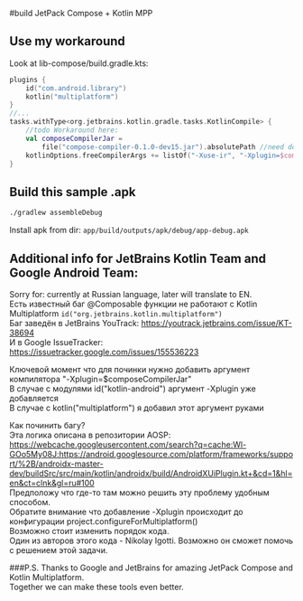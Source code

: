 #build JetPack Compose + Kotlin MPP
## Use my workaround
Look at lib-compose/build.gradle.kts:
```Kotlin
plugins {
    id("com.android.library")
    kotlin("multiplatform")
}
//...
tasks.withType<org.jetbrains.kotlin.gradle.tasks.KotlinCompile> {
    //todo Workaround here:
    val composeCompilerJar =
        file("compose-compiler-0.1.0-dev15.jar").absolutePath //need download jar
    kotlinOptions.freeCompilerArgs += listOf("-Xuse-ir", "-Xplugin=$composeCompilerJar")
}
```
## Build this sample .apk
```bash
./gradlew assembleDebug
```
Install apk from dir: ```app/build/outputs/apk/debug/app-debug.apk```

## Additional info for JetBrains Kotlin Team and Google Android Team:
Sorry for: currently at Russian language, later will translate to EN.  
Есть известный баг @Composable функции не работают с Kotlin Multiplatform ```id("org.jetbrains.kotlin.multiplatform")```  
Баг заведён в JetBrains YouTrack: https://youtrack.jetbrains.com/issue/KT-38694  
И в Google IssueTracker: https://issuetracker.google.com/issues/155536223  
  
Ключевой момент что для починки нужно добавить аргумент компилятора "-Xplugin=$composeCompilerJar"  
В случае с модулями id("kotlin-android") аргумент -Xplugin уже добавляется  
В случае с  kotlin("multiplatform") я добавил этот аргумент руками  
  
Как починить багу?  
Эта логика описана в репозитории AOSP: https://webcache.googleusercontent.com/search?q=cache:Wl-GOo5My08J:https://android.googlesource.com/platform/frameworks/support/%2B/androidx-master-dev/buildSrc/src/main/kotlin/androidx/build/AndroidXUiPlugin.kt+&cd=1&hl=en&ct=clnk&gl=ru#100  
Предположу что где-то там можно решить эту проблему удобным способом.  
Обратите внимание что добавление -Xplugin происходит до конфигурации project.configureForMultiplatform()  
Возможно стоит изменить порядок кода.  
Один из авторов этого кода - Nikolay Igotti. Возможно он сможет помочь с решением этой задачи.  
  
  
###P.S.
Thanks to Google and JetBrains for amazing JetPack Compose and Kotlin Multiplatform.  
Together we can make these tools even better.  
  
  